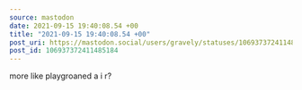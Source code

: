 ```yaml
---
source: mastodon
date: 2021-09-15 19:40:08.54 +00
title: "2021-09-15 19:40:08.54 +00"
post_uri: https://mastodon.social/users/gravely/statuses/106937372411485184
post_id: 106937372411485184
---
```

more like playgroaned a i r?


